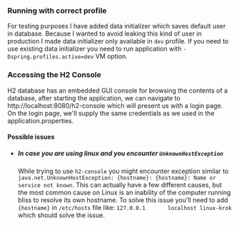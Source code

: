 ### Running with correct profile

For testing purposes I have added data initializer which saves default user in database. Because I wanted to avoid leaking this kind of user in production I made data initializer only available in `dev` profile.
If you need to use existing data initializer you need to run application with `-Dspring.profiles.active=dev` VM option.

### Accessing the H2 Console

H2 database has an embedded GUI console for browsing the contents of a database, after starting the application, we can navigate to http://localhost:8080/h2-console which will present us with a login page. 
On the login page, we'll supply the same credentials as we used in the application.properties.

#### Possible issues

* ##### In case you are using linux and you encounter `UnknownHostException` 
    While trying to use `h2-console` you might encounter exception similar to ```java.net.UnknownHostException: {hostname}: {hostname}: Name or service not known```.
     This can actually have a few different causes, but the most common cause on Linux is an inability of the computer running bliss to resolve its own hostname. 
     To solve this issue you'll need to add `{hostname}` in `/etc/hosts` file like: `127.0.0.1       localhost linux-krok` which should solve the issue.